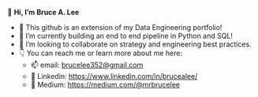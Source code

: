 👋 **Hi, I’m Bruce A. Lee**

- 👀 This github is an extension of my Data Engineering portfolio!
- 🌱 I’m currently building an end to end pipeline in Python and SQL!
- 💞️ I’m looking to collaborate on strategy and engineering best practices.
- 👇 You can reach me or learn more about me here: 
  -  📫 email: brucelee352@gmail.com 
  -  🔗 Linkedin: https://www.linkedin.com/in/brucealee/
  -  📖 Medium: https://medium.com/@mrbrucelee

<!---
Brucelee352/Brucelee352 is a ✨ special ✨ repository because its `README.md` (this file) appears on your GitHub profile.
You can click the Preview link to take a look at your changes.
--->
